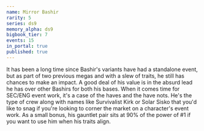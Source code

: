 ```yaml
---
name: Mirror Bashir
rarity: 5
series: ds9
memory_alpha: ds9
bigbook_tier: 7
events: 15
in_portal: true
published: true
---
```


It has been a long time since Bashir's variants have had a standalone event, but as part of two previous megas and with a slew of traits, he still has chances to make an impact. A good deal of his value is in the absurd lead he has over other Bashirs for both his bases. When it comes time for SEC/ENG event work, it's a case of the haves and the have nots. He's the type of crew along with names like Survivalist Kirk or Solar Sisko that you'd like to snag if you're looking to corner the market on a character's event work.  As a small bonus, his gauntlet pair sits at 90% of the power of #1 if you want to use him when his traits align.
